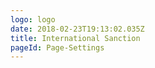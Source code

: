 ```yaml
---
logo: logo
date: 2018-02-23T19:13:02.035Z
title: International Sanction
pageId: Page-Settings
---
```


